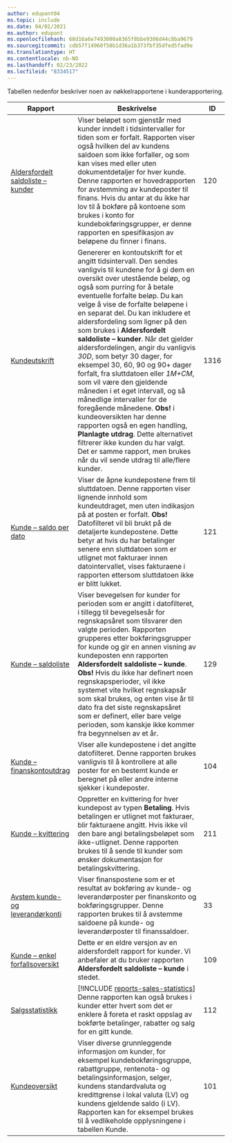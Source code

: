 ```yaml
---
author: edupont04
ms.topic: include
ms.date: 04/01/2021
ms.author: edupont
ms.openlocfilehash: 68d16a6e7493000a8365f8bbe9306d44c8ba9679
ms.sourcegitcommit: cdb57f14960f58b1d36a1b373fbf35dfed5fad9e
ms.translationtype: HT
ms.contentlocale: nb-NO
ms.lasthandoff: 02/23/2022
ms.locfileid: "8334517"
---
```

Tabellen nedenfor beskriver noen av nøkkelrapportene i kunderapportering.

| Rapport | Beskrivelse | ID | 
|--|--|--|
| [Aldersfordelt saldoliste – kunder](https://businesscentral.dynamics.com?report=120) | Viser beløpet som gjenstår med kunder inndelt i tidsintervaller for tiden som er forfalt. Rapporten viser også hvilken del av kundens saldoen som ikke forfaller, og som kan vises med eller uten dokumentdetaljer for hver kunde. Denne rapporten er hovedrapporten for avstemming av kundeposter til finans. Hvis du antar at du ikke har lov til å bokføre på kontoene som brukes i konto for kundebokføringsgrupper, er denne rapporten en spesifikasjon av beløpene du finner i finans. | 120 |
| [Kundeutskrift](https://businesscentral.dynamics.com?report=1316) | Genererer en kontoutskrift for et angitt tidsintervall. Den sendes vanligvis til kundene for å gi dem en oversikt over utestående beløp, og også som purring for å betale eventuelle forfalte beløp. Du kan velge å vise de forfalte beløpene i en separat del. Du kan inkludere et aldersfordeling som ligner på den som brukes i **Aldersfordelt saldoliste – kunder**. Når det gjelder aldersfordelingen, angir du vanligvis *30D*, som betyr 30 dager, for eksempel 30, 60, 90 og 90+ dager forfalt, fra sluttdatoen eller *1M+CM*, som vil være den gjeldende måneden i et eget intervall, og så månedlige intervaller for de foregående månedene. **Obs!** i kundeoversikten har denne rapporten også en egen handling, **Planlagte utdrag**. Dette alternativet filtrerer ikke kunden du har valgt. Det er samme rapport, men brukes når du vil sende utdrag til alle/flere kunder. | 1316 |
| [Kunde – saldo per dato](https://businesscentral.dynamics.com?report=121) | Viser de åpne kundepostene frem til sluttdatoen. Denne rapporten viser lignende innhold som kundeutdraget, men uten indikasjon på at posten er forfalt. **Obs!** Datofilteret vil bli brukt på de detaljerte kundepostene. Dette betyr at hvis du har betalinger senere enn sluttdatoen som er utlignet mot fakturaer innen datointervallet, vises fakturaene i rapporten ettersom sluttdatoen ikke er blitt lukket. | 121 | 
| [Kunde – saldoliste](https://businesscentral.dynamics.com?report=129) | Viser bevegelsen for kunder for perioden som er angitt i datofilteret, i tillegg til bevegelsesår for regnskapsåret som tilsvarer den valgte perioden. Rapporten grupperes etter bokføringsgrupper for kunde og gir en annen visning av kundeposten enn rapporten **Aldersfordelt saldoliste – kunde**. **Obs!** Hvis du ikke har definert noen regnskapsperioder, vil ikke systemet vite hvilket regnskapsår som skal brukes, og enten vise år til dato fra det siste regnskapsåret som er definert, eller bare velge perioden, som kanskje ikke kommer fra begynnelsen av et år.| 129 |
| [Kunde – finanskontoutdrag](https://businesscentral.dynamics.com?report=104) | Viser alle kundepostene i det angitte datofilteret. Denne rapporten brukes vanligvis til å kontrollere at alle poster for en bestemt kunde er beregnet på eller andre interne sjekker i kundeposter. | 104 |
| [Kunde – kvittering](https://businesscentral.dynamics.com?report=211) | Oppretter en kvittering for hver kundepost av typen **Betaling**. Hvis betalingen er utlignet mot fakturaer, blir fakturaene angitt. Hvis ikke vil den bare angi betalingsbeløpet som ikke-utlignet. Denne rapporten brukes til å sende til kunder som ønsker dokumentasjon for betalingskvittering.| 211 |
| [Avstem kunde- og leverandørkonti](https://businesscentral.dynamics.com?report=33) | Viser finanspostene som er et resultat av bokføring av kunde- og leverandørposter per finanskonto og bokføringsgrupper. Denne rapporten brukes til å avstemme saldoene på kunde- og leverandørposter til finanssaldoer. | 33 |
| [Kunde – enkel forfallsoversikt](https://businesscentral.dynamics.com?report=109)| Dette er en eldre versjon av en aldersfordelt rapport for kunder. Vi anbefaler at du bruker rapporten **Aldersfordelt saldoliste – kunde** i stedet. | 109 |
| [Salgsstatistikk](https://businesscentral.dynamics.com?report=112) | [!INCLUDE [reports-sales-statistics](reports-sales-statistics.md)]<br>Denne rapporten kan også brukes i kunder etter hvert som det er enklere å foreta et raskt oppslag av bokførte betalinger, rabatter og salg for en gitt kunde.| 112 |
| [Kundeoversikt](https://businesscentral.dynamics.com?report=101) | Viser diverse grunnleggende informasjon om kunder, for eksempel kundebokføringsgruppe, rabattgruppe, rentenota- og betalingsinformasjon, selger, kundens standardvaluta og kredittgrense i lokal valuta (LV) og kundens gjeldende saldo (i LV). Rapporten kan for eksempel brukes til å vedlikeholde opplysningene i tabellen Kunde.| 101 |